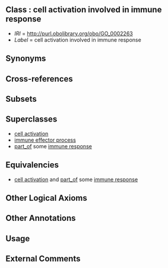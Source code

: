 
## Class : cell activation involved in immune response

 * *IRI* = http://purl.obolibrary.org/obo/GO_0002263
 * *Label* = cell activation involved in immune response

## Synonyms


## Cross-references


## Subsets


## Superclasses

 * [cell activation](../../GO/75/GO_0001775.md)
 * [immune effector process](../../GO/52/GO_0002252.md)
 * [part_of](../../BFO/50/BFO_0000050.md) some [immune response](../../GO/55/GO_0006955.md)

## Equivalencies

 * [cell activation](../../GO/75/GO_0001775.md) and [part_of](../../BFO/50/BFO_0000050.md) some [immune response](../../GO/55/GO_0006955.md)

## Other Logical Axioms


## Other Annotations


## Usage


## External Comments

